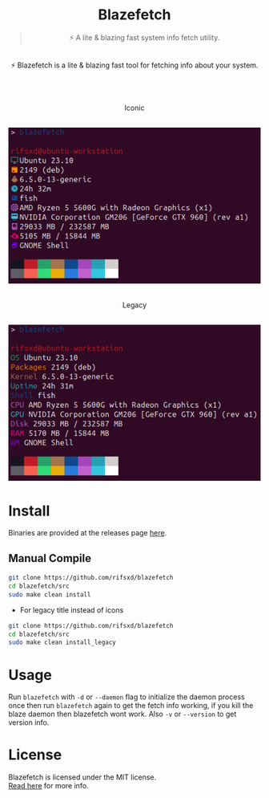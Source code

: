 <div align="center">
	<h1>Blazefetch</h1>
	<blockquote align="center">⚡ A lite & blazing fast system info fetch utility.</blockquote>
	<p><br>
		⚡ Blazefetch is a lite & blazing fast tool for fetching info about your system.
	</p><br>
	<p><br> Iconic</p><br>
	<img src="/assets/iconic_prev.png">
	<p><br> Legacy</p><br>
	<img src="/assets/legacy_prev.png">
</div>

# Install
Binaries are provided at the releases page [here](https://github.com/rifsxd/blazefetch/releases).

## Manual Compile
```sh
git clone https://github.com/rifsxd/blazefetch
cd blazefetch/src
sudo make clean install
```
 - For legacy title instead of icons
```sh
git clone https://github.com/rifsxd/blazefetch
cd blazefetch/src
sudo make clean install_legacy
```  

# Usage
Run `blazefetch` with `-d` or `--daemon`  flag to initialize the daemon process once then run `blazefetch` again to get the fetch info working, if you kill the blaze daemon then blazefetch wont work. Also `-v` or `--version` to get version info.

# License
Blazefetch is licensed under the MIT license.  
[Read here](LICENSE) for more info.
